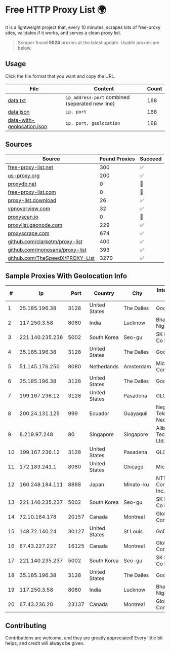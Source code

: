 
# Free HTTP Proxy List 🌍

It is a lightweight project that, every 10 minutes, scrapes lots of free-proxy sites, validates if it works, and serves a clean proxy list.


> Scraper found **5524** proxies at the latest update. Usable proxies are below.

## Usage

Click the file format that you want and copy the URL.


|File|Content|Count|
|----|-------|-----|
|[data.txt](https://raw.githubusercontent.com/themiralay/Proxy-List-World/master/data.txt)|`ip_address:port` combined (seperated new line)|168|
|[data.json](https://raw.githubusercontent.com/themiralay/Proxy-List-World/master/data.json)|`ip, port`|168|
|[data-with-geolocation.json](https://raw.githubusercontent.com/themiralay/Proxy-List-World/master/data-with-geolocation.json)|`ip, port, geolocation`|168|

## Sources

|Source|Found Proxies|Succeed|
|------|-------------|-------|
|[free-proxy-list.net](https://free-proxy-list.net)|300|✅|
|[us-proxy.org](https://www.us-proxy.org)|200|✅|
|[proxydb.net](http://proxydb.net)|0|🚫|
|[free-proxy-list.com](https://free-proxy-list.com/?page=&port=&type%5B%5D=http&type%5B%5D=https&up_time=0&search=Search)|0|🚫|
|[proxy-list.download](https://www.proxy-list.download/HTTP)|26|✅|
|[vpnoverview.com](https://vpnoverview.com/privacy/anonymous-browsing/free-proxy-servers)|32|✅|
|[proxyscan.io](https://www.proxyscan.io)|0|🚫|
|[proxylist.geonode.com](https://proxylist.geonode.com/api/proxy-list?limit=300&page=1&sort_by=lastChecked&sort_type=desc&protocols=http,https)|229|✅|
|[proxyscrape.com](https://api.proxyscrape.com/v2/?request=displayproxies&protocol=http&timeout=10000&country=all&ssl=all&anonymity=all)|674|✅|
|[github.com/clarketm/proxy-list](https://raw.githubusercontent.com/clarketm/proxy-list/master/proxy-list-raw.txt)|400|✅|
|[github.com/monosans/proxy-list](https://raw.githubusercontent.com/monosans/proxy-list/main/proxies/http.txt)|393|✅|
|[github.com/TheSpeedX/PROXY-List](https://raw.githubusercontent.com/TheSpeedX/PROXY-List/master/http.txt)|3270|✅|


## Sample Proxies With Geolocation Info

|#|Ip|Port|Country|City|Internet Service Provider|
|-|--|----|-------|----|-------------------------|
|1|35.185.196.38|3128|United States|The Dalles|Google LLC|
|2|117.250.3.58|8080|India|Lucknow|Bharat Sanchar Nigam Ltd|
|3|221.140.235.236|5002|South Korea|Seo-gu|SK Broadband Co Ltd|
|4|35.185.196.38|3128|United States|The Dalles|Google LLC|
|5|51.145.176.250|8080|Netherlands|Amsterdam|Microsoft Corporation|
|6|35.185.196.38|3128|United States|The Dalles|Google LLC|
|7|199.167.236.12|3128|United States|Pasadena|GLOBAL IT|
|8|200.24.131.125|999|Ecuador|Guayaquil|Negocios Y Telefonia Nedetel S.A|
|9|8.219.97.248|80|Singapore|Singapore|Alibaba (US) Technology Co., Ltd.|
|10|199.167.236.12|3128|United States|Pasadena|GLOBAL IT|
|11|172.183.241.1|8080|United States|Chicago|Microsoft|
|12|160.248.184.111|8888|Japan|Minato-ku|NTT PC Communications, Inc.|
|13|221.140.235.237|5002|South Korea|Seo-gu|SK Broadband Co Ltd|
|14|72.10.164.178|20157|Canada|Montreal|GloboTech Communications|
|15|148.72.140.24|30127|United States|St Louis|GoDaddy.com|
|16|67.43.227.227|16125|Canada|Montreal|GloboTech Communications|
|17|221.140.235.237|5002|South Korea|Seo-gu|SK Broadband Co Ltd|
|18|35.185.196.38|3128|United States|The Dalles|Google LLC|
|19|117.250.3.58|8080|India|Lucknow|Bharat Sanchar Nigam Ltd|
|20|67.43.236.20|23137|Canada|Montreal|GloboTech Communications|



## Contributing

Contributions are welcome, and they are greatly appreciated! Every
little bit helps, and credit will always be given.


